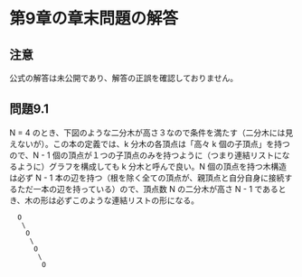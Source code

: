# 第9章の章末問題の解答

## 注意

公式の解答は未公開であり、解答の正誤を確認しておりません。

## 問題9.1

N = 4 のとき、下図のような二分木が高さ３なので条件を満たす（二分木には見えないが）。この本の定義では、k 分木の各頂点は「高々 k 個の子頂点」を持つので、N - 1 個の頂点が１つの子頂点のみを持つように（つまり連結リストになるように）グラフを構成しても k 分木と呼んで良い。N 個の頂点を持つ木構造は必ず N - 1 本の辺を持つ（根を除く全ての頂点が、親頂点と自分自身に接続するただ一本の辺を持っている）ので、頂点数 N の二分木が高さ N - 1 であるとき、木の形は必ずこのような連結リストの形になる。

```
  O
   \
    O
     \
      O
       \
        O
```

